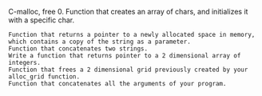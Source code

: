 

C-malloc, free
0. Function that creates an array of chars, and initializes it with a specific char.

    Function that returns a pointer to a newly allocated space in memory, which contains a copy of the string as a parameter.
    Function that concatenates two strings.
    Write a function that returns pointer to a 2 dimensional array of integers.
    Function that frees a 2 dimensional grid previously created by your alloc_grid function.
    Function that concatenates all the arguments of your program.


